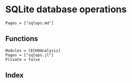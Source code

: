 # SQLite database operations

```@contents
Pages = ["sqlops.md"]
```

## Functions

```@autodocs
Modules = [ECHOAnalysis]
Pages = ["sqlops.jl"]
Private = false
```

## Index

```@index
```
